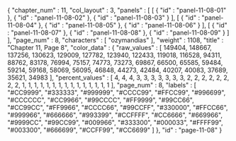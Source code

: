 {
  "chapter_num" : 11,
  "col_layout" : 3,
  "panels" : [
    [
      {
        "id" : "panel-11-08-01"
      },
      {
        "id" : "panel-11-08-02"
      },
      {
        "id" : "panel-11-08-03"
      }
    ],
    [
      {
        "id" : "panel-11-08-04"
      },
      {
        "id" : "panel-11-08-05"
      },
      {
        "id" : "panel-11-08-06"
      }
    ],
    [
      {
        "id" : "panel-11-08-07"
      },
      {
        "id" : "panel-11-08-08"
      },
      {
        "id" : "panel-11-08-09"
      }
    ]
  ],
  "page_num" : 8,
  "characters" : [
    "ozymandias"
  ],
  "weight" : 1108,
  "title" : "Chapter 11, Page 8",
  "color_data" : {
    "raw_values" : [
      149404,
      148667,
      137256,
      130623,
      129009,
      127782,
      123940,
      122433,
      119018,
      116528,
      94311,
      88762,
      83178,
      76994,
      75157,
      74773,
      73273,
      69867,
      66500,
      65585,
      59484,
      59214,
      59168,
      58069,
      56095,
      46848,
      44273,
      42484,
      40207,
      40083,
      37689,
      35621,
      34983
    ],
    "percent_values" : [
      4,
      4,
      4,
      3,
      3,
      3,
      3,
      3,
      3,
      3,
      2,
      2,
      2,
      2,
      2,
      2,
      2,
      2,
      1,
      1,
      1,
      1,
      1,
      1,
      1,
      1,
      1,
      1,
      1,
      1,
      1,
      1,
      1
    ],
    "page_num" : 8,
    "labels" : [
      "#CC9999",
      "#333333",
      "#999999",
      "#CCCC99",
      "#FFCC99",
      "#996699",
      "#CCCCCC",
      "#CC9966",
      "#99CCCC",
      "#FF9999",
      "#99CC66",
      "#CC99CC",
      "#FF9966",
      "#CCCC66",
      "#99CCFF",
      "#330000",
      "#FFCC66",
      "#999966",
      "#666666",
      "#993399",
      "#CCFFFF",
      "#CC6666",
      "#669966",
      "#9999CC",
      "#99CC99",
      "#009966",
      "#333300",
      "#000033",
      "#FFFF99",
      "#003300",
      "#666699",
      "#CCFF99",
      "#CC6699"
    ]
  },
  "id" : "page-11-08"
}

